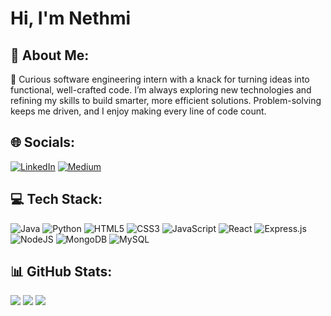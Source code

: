 # Hi, I'm Nethmi
## 💫 About Me:
🔭 Curious software engineering intern with a knack for turning ideas into functional, well-crafted code. I’m always exploring new technologies and refining my skills to build smarter, more efficient solutions. Problem-solving keeps me driven, and I enjoy making every line of code count.

## 🌐 Socials:
[![LinkedIn](https://img.shields.io/badge/LinkedIn-%230077B5.svg?logo=linkedin&logoColor=white)](https://linkedin.com/in/https://www.linkedin.com/in/nethmi-gamage/) [![Medium](https://img.shields.io/badge/Medium-12100E?logo=medium&logoColor=white)](https://medium.com/@//TODO) 

## 💻 Tech Stack:
![Java](https://img.shields.io/badge/java-%23ED8B00.svg?style=for-the-badge&logo=openjdk&logoColor=white) ![Python](https://img.shields.io/badge/python-3670A0?style=for-the-badge&logo=python&logoColor=ffdd54) ![HTML5](https://img.shields.io/badge/html5-%23E34F26.svg?style=for-the-badge&logo=html5&logoColor=white) ![CSS3](https://img.shields.io/badge/css3-%231572B6.svg?style=for-the-badge&logo=css3&logoColor=white) ![JavaScript](https://img.shields.io/badge/javascript-%23323330.svg?style=for-the-badge&logo=javascript&logoColor=%23F7DF1E) ![React](https://img.shields.io/badge/react-%2320232a.svg?style=for-the-badge&logo=react&logoColor=%2361DAFB) ![Express.js](https://img.shields.io/badge/express.js-%23404d59.svg?style=for-the-badge&logo=express&logoColor=%2361DAFB) ![NodeJS](https://img.shields.io/badge/node.js-6DA55F?style=for-the-badge&logo=node.js&logoColor=white) ![MongoDB](https://img.shields.io/badge/MongoDB-%234ea94b.svg?style=for-the-badge&logo=mongodb&logoColor=white) ![MySQL](https://img.shields.io/badge/mysql-4479A1.svg?style=for-the-badge&logo=mysql&logoColor=white)

## 📊 GitHub Stats:
![](https://github-readme-stats.vercel.app/api?username=Nethmi11&theme=nightowl&hide_border=false&include_all_commits=true&count_private=false)
![](https://github-readme-streak-stats.herokuapp.com/?user=Nethmi11&theme=nightowl&hide_border=false)
![](https://github-readme-stats.vercel.app/api/top-langs/?username=Nethmi11&theme=nightowl&hide_border=false&include_all_commits=true&count_private=false&layout=compact)








